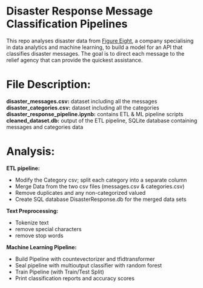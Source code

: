 # Disaster Response Message Classification Pipelines

This repo analyses disaster data from [Figure Eight](https://www.figure-eight.com), a company specialising in data analytics and machine learning, to build a model for an API that classifies disaster messages. The goal is to direct each message to the relief agency that can provide the quickest assistance.

# File Description:

__disaster_messages.csv:__ dataset including all the messages<br>
__disaster_categories.csv:__ dataset including all the categories<br>
__disaster_response_pipeline.ipynb:__ contains ETL & ML pipeline scripts<br>
__cleaned_dataset.db:__ output of the ETL pipeline, SQLite database containing messages and categories data<br>

# Analysis:

__ETL pipeline:__
- Modify the Category csv; split each category into a separate column
- Merge Data from the two csv files (messages.csv & categories.csv)
- Remove duplicates and any non-categorized valued
- Create SQL database DisasterResponse.db for the merged data sets

__Text Preprocessing:__
- Tokenize text
- remove special characters
- remove stop words


__Machine Learning Pipeline:__
- Build Pipeline with countevectorizer and tfidtransformer
- Seal pipeline with multioutput classifier with random forest
- Train Pipeline (with Train/Test Split)
- Print classification reports and accuracy scores
